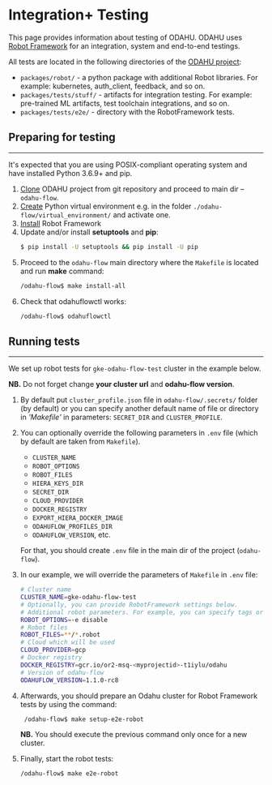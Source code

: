 # Integration+ Testing

This page provides information about testing of ODAHU.
ODAHU uses [Robot Framework](https://robotframework.org/) for an integration, system and end-to-end testings.

All tests are located in the following directories of the [ODAHU project](https://github.com/odahu/odahu-flow):
* `packages/robot/` - a python package with additional Robot libraries. For example: kubernetes, auth_client, feedback, and so on. 
* `packages/tests/stuff/` - artifacts for integration testing. For example: pre-trained ML artifacts, test toolchain integrations, and so on.
* `packages/tests/e2e/` - directory with the RobotFramework tests.

## Preparing for testing
--------------------

It's expected that you are using POSIX-compliant operating system and have installed Python 3.6.9+ and pip.

1. [Clone](https://github.com/odahu/odahu-flow) ODAHU project from git repository and proceed to main dir – `odahu-flow`.
1. [Create](https://docs.python.org/3/library/venv.html) Python virtual environment
e.g. in the folder `./odahu-flow/virtual_environment/` and activate one.
1. [Install](https://github.com/robotframework/robotframework/blob/master/INSTALL.rst) Robot Framework
1. Update and/or install **setuptools** and **pip**:
    ```bash 
    $ pip install -U setuptools && pip install -U pip
    ```
1. Proceed to the `odahu-flow` main directory where the `Makefile` is located and run **make** command:
    ```bash 
    /odahu-flow$ make install-all 
    ```
1. Check that odahuflowctl works:
    ```bash 
    /odahu-flow$ odahuflowctl
    ```

## Running tests
--------------------

We set up robot tests for `gke-odahu-flow-test` cluster in the example below.

**NB.** Do not forget change **your cluster url** and **odahu-flow version**.

1. By default put `cluster_profile.json` file in `odahu-flow/.secrets/` folder (by default) or you can specify another default name of file or directory in *'Makefile'* in parameters: `SECRET_DIR` and `CLUSTER_PROFILE`.
1. You can optionally override the following parameters in `.env` file (which by default are taken from `Makefile`).
   * `CLUSTER_NAME`
   * `ROBOT_OPTIONS`
   * `ROBOT_FILES`
   * `HIERA_KEYS_DIR`
   * `SECRET_DIR`
   * `CLOUD_PROVIDER`
   * `DOCKER_REGISTRY`
   * `EXPORT_HIERA_DOCKER_IMAGE`
   * `ODAHUFLOW_PROFILES_DIR`
   * `ODAHUFLOW_VERSION`, etc.
   
   For that, you should create `.env` file in the main dir of the project (`odahu-flow`).
1. In our example, we will override the parameters of `Makefile` in `.env` file:
   ```bash
   # Cluster name
   CLUSTER_NAME=gke-odahu-flow-test
   # Optionally, you can provide RobotFramework settings below.
   # Additional robot parameters. For example, you can specify tags or variables.
   ROBOT_OPTIONS=-e disable
   # Robot files
   ROBOT_FILES=**/*.robot
   # Cloud which will be used
   CLOUD_PROVIDER=gcp
   # Docker registry
   DOCKER_REGISTRY=gcr.io/or2-msq-<myprojectid>-t1iylu/odahu
   # Version of odahu-flow
   ODAHUFLOW_VERSION=1.1.0-rc8
   ```

1. Afterwards, you should prepare an Odahu cluster for Robot Framework tests by using the command:
   ```bash 
    /odahu-flow$ make setup-e2e-robot
    ```
    **NB.** You should execute the previous command only once for a new cluster.

1. Finally, start the robot tests:
   ```bash
   /odahu-flow$ make e2e-robot
   ```
